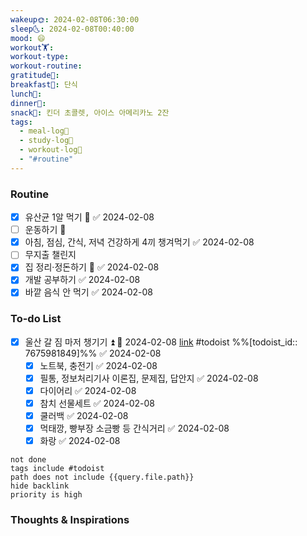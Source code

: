 ```yaml
---
wakeup🌞: 2024-02-08T06:30:00
sleep🌜: 2024-02-08T00:40:00
mood: 😄
workout🏋️: 
workout-type: 
workout-routine: 
gratitude🙏: 
breakfast🍳: 단식
lunch🍚: 
dinner🥗: 
snack🍬: 킨더 초콜렛, 아이스 아메리카노 2잔
tags:
  - meal-log📝
  - study-log📓
  - workout-log💪
  - "#routine"
---
```

### Routine 
- [x] 유산균 1알 먹기 🔼 ✅ 2024-02-08
- [ ] 운동하기 🔼
- [x] 아침, 점심, 간식, 저녁 건강하게 4끼 챙겨먹기 ✅ 2024-02-08
- [ ] 무지출 챌린지 
- [x] 집 정리·정돈하기 🔼 ✅ 2024-02-08
- [x] 개발 공부하기 ✅ 2024-02-08
- [x] 바깥 음식 안 먹기 ✅ 2024-02-08

### To-do List 
- [x] 울산 갈 짐 마저 챙기기 ⏫ 📅 2024-02-08 [link](https://todoist.com/showTask?id=7675981849) #todoist  %%[todoist_id:: 7675981849]%% ✅ 2024-02-08
	- [x] 노트북, 충전기 ✅ 2024-02-08
	- [x] 필통, 정보처리기사 이론집, 문제집, 답안지 ✅ 2024-02-08
	- [x] 다이어리 ✅ 2024-02-08
	- [x] 참치 선물세트 ✅ 2024-02-08
	- [x] 쿨러백 ✅ 2024-02-08
	- [x] 먹태깡, 빵부장 소금빵 등 간식거리 ✅ 2024-02-08
	- [x] 화랑 ✅ 2024-02-08
```tasks
not done
tags include #todoist 
path does not include {{query.file.path}}
hide backlink
priority is high
```


### Thoughts & Inspirations

